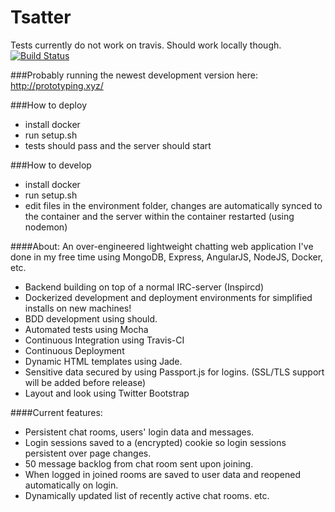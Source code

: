 Tsatter
=======
Tests currently do not work on travis. Should work locally though.
[![Build Status](https://travis-ci.org/Tsarpf/Tsatter.svg?branch=master)](https://magnum.travis-ci.com/Tsarpf/Tsatter)

###Probably running the newest development version here: http://prototyping.xyz/

###How to deploy
- install docker
- run setup.sh
- tests should pass and the server should start

###How to develop
- install docker
- run setup.sh
- edit files in the environment folder, changes are automatically synced to the container and the server within the container restarted (using nodemon)

####About:
An over-engineered lightweight chatting web application I've done in my free time using MongoDB, Express, AngularJS, NodeJS, Docker, etc.

- Backend building on top of a normal IRC-server (Inspircd)
- Dockerized development and deployment environments for simplified installs on new machines!
- BDD development using should.
- Automated tests using Mocha
- Continuous Integration using Travis-CI
- Continuous Deployment
- Dynamic HTML templates using Jade.
- Sensitive data secured by using Passport.js for logins. (SSL/TLS support will be added before release)
- Layout and look using Twitter Bootstrap

####Current features:
- Persistent chat rooms, users' login data and messages.
- Login sessions saved to a (encrypted) cookie so login sessions persistent over page changes.
- 50 message backlog from chat room sent upon joining.
- When logged in joined rooms are saved to user data and reopened automatically on login.
- Dynamically updated list of recently active chat rooms.
etc.

